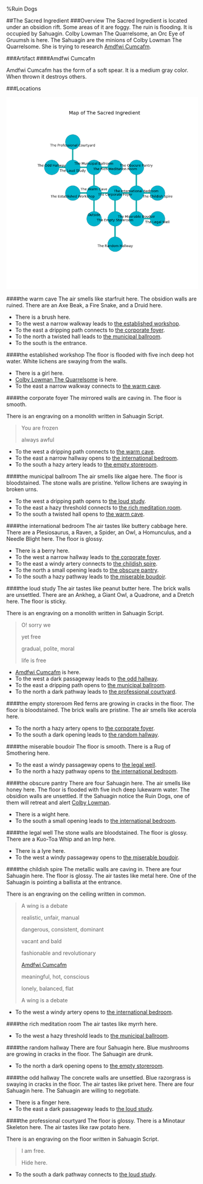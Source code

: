 %Ruin Dogs

##The Sacred Ingredient
###Overview
The Sacred Ingredient is located under an obsidion rift. Some areas of it are foggy. The ruin is flooding. It is occupied by Sahuagin. <a name="Colby-Lowman-The-Quarrelsome"></a>Colby Lowman The Quarrelsome, an Orc Eye of Gruumsh is here. The Sahuagin are the minions of Colby Lowman The Quarrelsome. She  is trying to research [Amdfwi Cumcafm](#Amdfwi-Cumcafm). 



###Artifact
####<a name="Amdfwi-Cumcafm"></a>Amdfwi Cumcafm


Amdfwi Cumcafm has the form of a soft spear. It is a medium gray color. When thrown it destroys others. 





###Locations


![](../v2/images/The-Sacred-Ingredient.png)

####<a name="the-warm-cave"></a>the warm cave
The air smells like starfruit here. The obsidion walls are ruined. There are an Axe Beak, a Fire Snake, and a Druid here. 



* There is a brush here.
* To the west a narrow walkway leads to [the established workshop](#the-established-workshop).
* To the east a dripping path connects to [the corporate foyer](#the-corporate-foyer).
* To the north a twisted hall leads to [the municipal ballroom](#the-municipal-ballroom).
* To the south is the entrance.


####<a name="the-established-workshop"></a>the established workshop
The floor is flooded with five inch deep hot water. White lichens are swaying from the walls. 



* There is a girl here.
* [Colby Lowman The Quarrelsome](#Colby-Lowman-The-Quarrelsome) is here.
* To the east a narrow walkway connects to [the warm cave](#the-warm-cave).


####<a name="the-corporate-foyer"></a>the corporate foyer
The mirrored walls are caving in. The floor is smooth. 

There is an engraving on a monolith written in Sahuagin Script. 

> You are frozen
>
> always awful
>


* To the west a dripping path connects to [the warm cave](#the-warm-cave).
* To the east a narrow hallway opens to [the international bedroom](#the-international-bedroom).
* To the south a hazy artery leads to [the empty storeroom](#the-empty-storeroom).


####<a name="the-municipal-ballroom"></a>the municipal ballroom
The air smells like algae here. The floor is bloodstained. The stone walls are pristine. Yellow lichens are swaying in broken urns. 



* To the west a dripping path opens to [the loud study](#the-loud-study).
* To the east a hazy threshold connects to [the rich meditation room](#the-rich-meditation-room).
* To the south a twisted hall opens to [the warm cave](#the-warm-cave).


####<a name="the-international-bedroom"></a>the international bedroom
The air tastes like buttery	cabbage here. There are a Plesiosaurus, a Raven, a Spider, an Owl, a Homunculus, and a Needle Blight here. The floor is glossy. 



* There is a berry here.
* To the west a narrow hallway leads to [the corporate foyer](#the-corporate-foyer).
* To the east a windy artery connects to [the childish spire](#the-childish-spire).
* To the north a small opening leads to [the obscure pantry](#the-obscure-pantry).
* To the south a hazy pathway leads to [the miserable boudoir](#the-miserable-boudoir).


####<a name="the-loud-study"></a>the loud study
The air tastes like peanut butter here. The brick walls are unsettled. There are an Ankheg, a Giant Owl, a Quadrone, and a Dretch here. The floor is sticky. 

There is an engraving on a monolith written in Sahuagin Script. 

> O! sorry we
>
> yet free
>
> gradual, polite, moral
>
> life is free
>


* [Amdfwi Cumcafm](#Amdfwi-Cumcafm) is here.
* To the west a dark passageway leads to [the odd hallway](#the-odd-hallway).
* To the east a dripping path opens to [the municipal ballroom](#the-municipal-ballroom).
* To the north a dark pathway leads to [the professional courtyard](#the-professional-courtyard).


####<a name="the-empty-storeroom"></a>the empty storeroom
Red ferns are growing in cracks in the floor. The floor is bloodstained. The brick walls are pristine. The air smells like acerola here. 



* To the north a hazy artery opens to [the corporate foyer](#the-corporate-foyer).
* To the south a dark opening leads to [the random hallway](#the-random-hallway).


####<a name="the-miserable-boudoir"></a>the miserable boudoir
The floor is smooth. There is a Rug of Smothering here. 



* To the east a windy passageway opens to [the legal well](#the-legal-well).
* To the north a hazy pathway opens to [the international bedroom](#the-international-bedroom).


####<a name="the-obscure-pantry"></a>the obscure pantry
There are four Sahuagin here. The air smells like honey here. The floor is flooded with five inch deep lukewarm water. The obsidion walls are unsettled. If the Sahuagin notice the Ruin Dogs, one of them will retreat and alert [Colby Lowman](#Colby-Lowman). 



* There is a wight here.
* To the south a small opening leads to [the international bedroom](#the-international-bedroom).


####<a name="the-legal-well"></a>the legal well
The stone walls are bloodstained. The floor is glossy. There are a Kuo-Toa Whip and an Imp here. 



* There is a lyre here.
* To the west a windy passageway opens to [the miserable boudoir](#the-miserable-boudoir).


####<a name="the-childish-spire"></a>the childish spire
The metallic walls are caving in. There are four Sahuagin here. The floor is glossy. The air tastes like metal here. One of the Sahuagin is pointing a ballista at the entrance. 

There is an engraving on the ceiling written in common. 

> A wing is a debate
>
> realistic, unfair, manual
>
> dangerous, consistent, dominant
>
> vacant and bald
>
> fashionable and revolutionary
>
> [Amdfwi Cumcafm](#Amdfwi-Cumcafm)
>
> meaningful, hot, conscious
>
> lonely, balanced, flat
>
> A wing is a debate
>


* To the west a windy artery opens to [the international bedroom](#the-international-bedroom).


####<a name="the-rich-meditation-room"></a>the rich meditation room
The air tastes like myrrh here. 



* To the west a hazy threshold leads to [the municipal ballroom](#the-municipal-ballroom).


####<a name="the-random-hallway"></a>the random hallway
There are four Sahuagin here. Blue mushrooms are growing in cracks in the floor. The Sahuagin are drunk. 



* To the north a dark opening opens to [the empty storeroom](#the-empty-storeroom).


####<a name="the-odd-hallway"></a>the odd hallway
The concrete walls are unsettled. Blue razorgrass is swaying in cracks in the floor. The air tastes like privet here. There are four Sahuagin here. The Sahuagin are willing to negotiate. 



* There is a finger here.
* To the east a dark passageway leads to [the loud study](#the-loud-study).


####<a name="the-professional-courtyard"></a>the professional courtyard
The floor is glossy. There is a Minotaur Skeleton here. The air tastes like raw potato here. 

There is an engraving on the floor written in Sahuagin Script. 

> I am free.
>
> Hide here.
>


* To the south a dark pathway connects to [the loud study](#the-loud-study).



